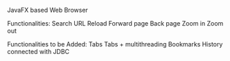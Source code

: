 JavaFX based Web Browser

Functionalities:
Search URL
Reload
Forward page
Back page
Zoom in
Zoom out

Functionalities to be Added:
Tabs
Tabs + multithreading
Bookmarks
History connected with JDBC
